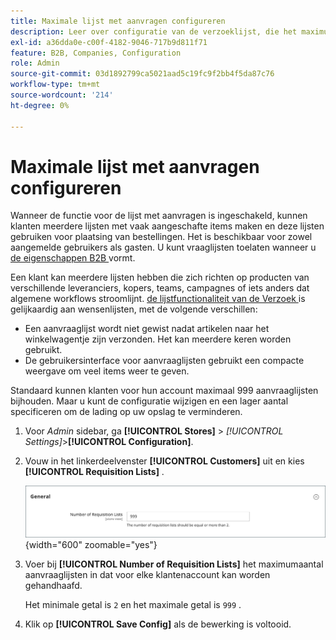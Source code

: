 ```yaml
---
title: Maximale lijst met aanvragen configureren
description: Leer over configuratie van de verzoeklijst, die het maximumaantal controleert dat voor elke klantenrekening kan worden gehandhaafd.
exl-id: a36dda0e-c00f-4182-9046-717b9d811f71
feature: B2B, Companies, Configuration
role: Admin
source-git-commit: 03d1892799ca5021aad5c19fc9f2bb4f5da87c76
workflow-type: tm+mt
source-wordcount: '214'
ht-degree: 0%

---
```


# Maximale lijst met aanvragen configureren

Wanneer de functie voor de lijst met aanvragen is ingeschakeld, kunnen klanten meerdere lijsten met vaak aangeschafte items maken en deze lijsten gebruiken voor plaatsing van bestellingen. Het is beschikbaar voor zowel aangemelde gebruikers als gasten. U kunt vraaglijsten toelaten wanneer u [ de eigenschappen B2B ](enable-basic-features.md) vormt.

Een klant kan meerdere lijsten hebben die zich richten op producten van verschillende leveranciers, kopers, teams, campagnes of iets anders dat algemene workflows stroomlijnt. [ de lijstfunctionaliteit van de Verzoek ](requisition-lists.md) is gelijkaardig aan wensenlijsten, met de volgende verschillen:

- Een aanvraaglijst wordt niet gewist nadat artikelen naar het winkelwagentje zijn verzonden. Het kan meerdere keren worden gebruikt.
- De gebruikersinterface voor aanvraaglijsten gebruikt een compacte weergave om veel items weer te geven.

Standaard kunnen klanten voor hun account maximaal 999 aanvraaglijsten bijhouden. Maar u kunt de configuratie wijzigen en een lager aantal specificeren om de lading op uw opslag te verminderen.

1. Voor _Admin_ sidebar, ga **[!UICONTROL Stores]** > _[!UICONTROL Settings]_>**[!UICONTROL Configuration]**.

1. Vouw in het linkerdeelvenster **[!UICONTROL Customers]** uit en kies **[!UICONTROL Requisition Lists]** .

   ![ lijsten van de Aanvraag - het algemene plaatsen ](./assets/requisition-lists-general.png){width="600" zoomable="yes"}

1. Voer bij **[!UICONTROL Number of Requisition Lists]** het maximumaantal aanvraaglijsten in dat voor elke klantenaccount kan worden gehandhaafd.

   Het minimale getal is `2` en het maximale getal is `999` .

1. Klik op **[!UICONTROL Save Config]** als de bewerking is voltooid.

